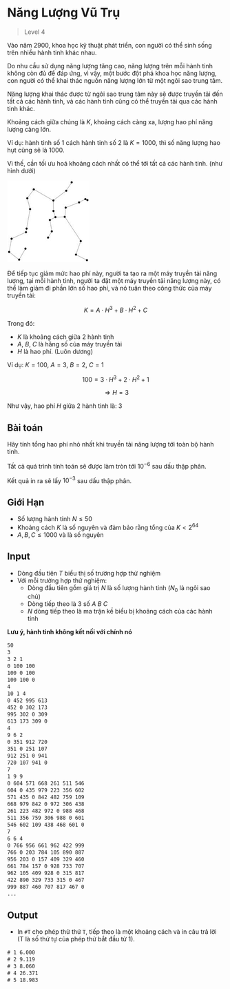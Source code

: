 # Năng Lượng Vũ Trụ
>
> Level 4

Vào năm 2900, khoa học kỹ thuật phát triển, con người có thể sinh sống trên nhiều hành tinh khác nhau.

Do nhu cầu sử dụng năng lượng tăng cao, 
năng lượng trên mỗi hành tinh không còn đủ để đáp ứng,
vì vậy, một bước đột phá khoa học năng lượng,
con người có thể khai thác nguồn năng lượng lớn từ một ngôi sao trung tâm.

Năng lượng khai thác được từ ngôi sao trung tâm này sẽ được truyền tải đến tất cả các hành tinh,
và các hành tinh cũng có thể truyền tải qua các hành tinh khác.

Khoảng cách giữa chúng là $K$, khoảng cách càng xa, lượng hao phí năng lượng càng lớn.

Ví dụ: hành tinh số 1 cách hành tinh số 2 là $K = 1000$, thì số năng lượng hao hụt cũng sẽ là $1000$.

Vì thế, cần tối ưu hoá khoảng cách nhất có thể tới tất cả các hành tinh. (như hình dưới)

![](example.png)

Để tiếp tục giảm mức hao phí này, người ta tạo ra một máy truyền tải năng lượng,
tại mỗi hành tinh, người ta đặt một máy truyền tải năng lượng này,
có thể làm giảm đi phần lớn số hao phí, và nó tuân theo công thức của máy truyền tải:

$$K = A \cdot H^3 + B \cdot H^2 + C$$

Trong đó:

- $K$ là khoảng cách giữa 2 hành tinh
- $A$, $B$, $C$ là hằng số của máy truyền tải
- $H$ là hao phí. (Luôn dương)

Ví dụ: $K = 100$, $A = 3$, $B = 2$, $C = 1$

$$100  = 3 \cdot H^3 + 2 \cdot H^2 + 1$$

$$\Rightarrow H = 3$$

Như vậy, hao phí $H$ giữa 2 hành tinh là: 3

## Bài toán

Hãy tính tổng hao phí nhỏ nhất khi truyền tải năng lượng tới toàn bộ hành tinh.

Tất cả quá trình tính toán sẽ được làm tròn tới $10^{-6}$  sau dấu thập phân.

Kết quả in ra sẽ lấy $10^{-3}$ sau dấu thập phân.

## Giới Hạn

- Số lượng hành tinh $N \leq 50$
- Khoảng cách $K$ là số nguyên và đảm bảo rằng tổng của $K < 2^{64}$
- $A,B,C \leq 1000$ và là số nguyên

## Input

- Dòng đầu tiên $T$ biểu thị số trường hợp thử nghiệm
- Với mỗi trường hợp thử nghiệm:
  - Dòng đầu tiên gồm giá trị $N$ là số lượng hành tinh ($N_0$ là ngôi sao chủ)
  - Dòng tiếp theo là 3 số $A$ $B$ $C$
  - $N$ dòng tiếp theo là ma trận kề biểu bị khoảng cách của các hành tinh 

**Lưu ý, hành tinh không kết nối với chính nó**

```
50
3
3 2 1
0 100 100
100 0 100
100 100 0
4
10 1 4
0 452 995 613
452 0 302 173
995 302 0 309
613 173 309 0
4
9 6 2
0 351 912 720
351 0 251 107
912 251 0 941
720 107 941 0
7
1 9 9
0 604 571 668 261 511 546
604 0 435 979 223 356 602
571 435 0 842 482 759 109
668 979 842 0 972 306 438
261 223 482 972 0 988 468
511 356 759 306 988 0 601
546 602 109 438 468 601 0
7
6 6 4
0 766 956 661 962 422 999
766 0 203 784 105 890 887
956 203 0 157 409 329 460
661 784 157 0 928 733 707
962 105 409 928 0 315 817
422 890 329 733 315 0 467
999 887 460 707 817 467 0
...
```

## Output

- In `#T` cho phép thử thứ `T`, tiếp theo là một khoảng cách và in câu trả lời (T là số thứ tự của phép thử bắt đầu từ 1).

```
# 1 6.000
# 2 9.119
# 3 8.060
# 4 26.371
# 5 18.983
```